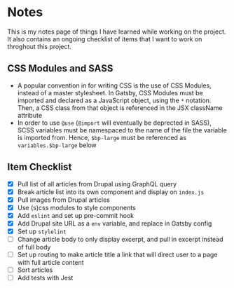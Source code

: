 # Notes

This is my notes page of things I have learned while working on the project. It also contains an ongoing checklist of items that I want to work on throghout this project.

## CSS Modules and SASS

- A popular convention in for writing CSS is the use of CSS Modules, instead of a master stylesheet. In Gatsby, CSS Modules must be imported and declared as a JavaScript object, using the `*` notation. Then, a CSS class from that object is referenced in the JSX className attribute
- In order to use `@use` (`@import` will eventually be deprected in SASS), SCSS variables must be namespaced to the name of the file the variable is imported from. Hence, `$bp-large` must be referenced as `variables.$bp-large` below

## Item Checklist

- [x] Pull list of all articles from Drupal using GraphQL query
- [x] Break article list into its own component and display on `index.js`
- [x] Pull images from Drupal articles
- [x] Use (s)css modules to style components
- [x] Add `eslint` and set up pre-commit hook
- [x] Add Drupal site URL as a `env` variable, and replace in Gatsby config
- [x] Set up `stylelint`
- [ ] Change article body to only display excerpt, and pull in excerpt instead of full body
- [ ] Set up routing to make article title a link that will direct user to a page with full article content
- [ ] Sort articles
- [ ] Add tests with Jest
